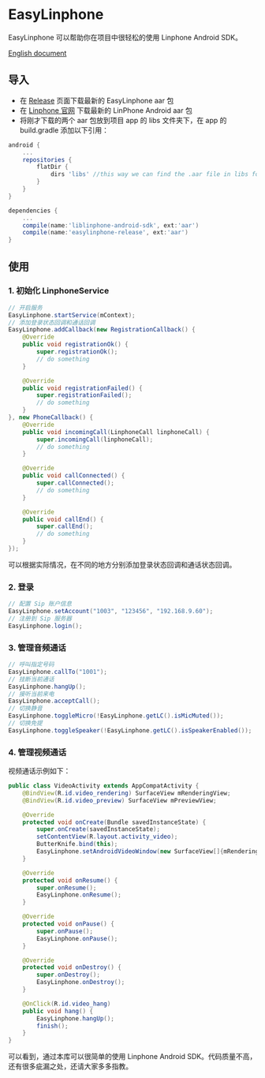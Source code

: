 # EasyLinphone
EasyLinphone 可以帮助你在项目中很轻松的使用 Linphone Android SDK。

[English document](https://github.com/forever4313/EasyLinphone/blob/master/README.md)

## 导入
* 在 [Release](https://github.com/forever4313/EasyLinphone/releases) 页面下载最新的 EasyLinphone aar 包
* 在 [Linphone 官网](http://www.linphone.org/technical-corner/liblinphone/downloads) 下载最新的 LinPhone Android aar 包
* 将刚才下载的两个 aar 包放到项目 app 的 libs 文件夹下，在 app 的 build.gradle 添加以下引用：

```groovy
android {
	...
	repositories {
	    flatDir {
	        dirs 'libs' //this way we can find the .aar file in libs folder
	    }
	}
}

dependencies {
	...
	compile(name:'liblinphone-android-sdk', ext:'aar')
	compile(name:'easylinphone-release', ext:'aar')
}
```

## 使用
### 1. 初始化 LinphoneService

```java
// 开启服务
EasyLinphone.startService(mContext);
// 添加登录状态回调和通话回调
EasyLinphone.addCallback(new RegistrationCallback() {
    @Override
    public void registrationOk() {
        super.registrationOk();
        // do something
    }

    @Override
    public void registrationFailed() {
        super.registrationFailed();
        // do something
    }
}, new PhoneCallback() {
    @Override
    public void incomingCall(LinphoneCall linphoneCall) {
        super.incomingCall(linphoneCall);
        // do something
    }

    @Override
    public void callConnected() {
        super.callConnected();
        // do something
    }

    @Override
    public void callEnd() {
        super.callEnd();
        // do something
    }
});
```

可以根据实际情况，在不同的地方分别添加登录状态回调和通话状态回调。

### 2. 登录

```java
// 配置 Sip 账户信息
EasyLinphone.setAccount("1003", "123456", "192.168.9.60");
// 注册到 Sip 服务器
EasyLinphone.login();
```

### 3. 管理音频通话

```java
// 呼叫指定号码
EasyLinphone.callTo("1001");
// 挂断当前通话
EasyLinphone.hangUp();
// 接听当前来电
EasyLinphone.acceptCall();
// 切换静音
EasyLinphone.toggleMicro(!EasyLinphone.getLC().isMicMuted());
// 切换免提
EasyLinphone.toggleSpeaker(!EasyLinphone.getLC().isSpeakerEnabled());
```

### 4. 管理视频通话

视频通话示例如下：

```java
public class VideoActivity extends AppCompatActivity {
    @BindView(R.id.video_rendering) SurfaceView mRenderingView;
    @BindView(R.id.video_preview) SurfaceView mPreviewView;

    @Override
    protected void onCreate(Bundle savedInstanceState) {
        super.onCreate(savedInstanceState);
        setContentView(R.layout.activity_video);
        ButterKnife.bind(this);
        EasyLinphone.setAndroidVideoWindow(new SurfaceView[]{mRenderingView}, new SurfaceView[]{mPreviewView});
    }

    @Override
    protected void onResume() {
        super.onResume();
        EasyLinphone.onResume();
    }

    @Override
    protected void onPause() {
        super.onPause();
        EasyLinphone.onPause();
    }

    @Override
    protected void onDestroy() {
        super.onDestroy();
        EasyLinphone.onDestroy();
    }

    @OnClick(R.id.video_hang)
    public void hang() {
        EasyLinphone.hangUp();
        finish();
    }
}
```

可以看到，通过本库可以很简单的使用 Linphone Android SDK。代码质量不高，还有很多疵漏之处，还请大家多多指教。
